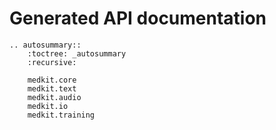 # Generated API documentation

```{eval-rst}
.. autosummary::
    :toctree: _autosummary
    :recursive:

    medkit.core
    medkit.text
    medkit.audio
    medkit.io
    medkit.training
```
